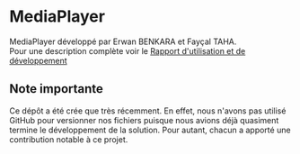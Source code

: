 # MediaPlayer
MediaPlayer développé par Erwan BENKARA et Fayçal TAHA.<br>
Pour une description complète voir le [Rapport d'utilisation et de développement](#)

## Note importante
Ce dépôt a été crée que très récemment. En effet, nous n'avons pas utilisé GitHub pour versionner nos fichiers puisque nous avions déjà quasiment termine le développement de la solution. 
Pour autant, chacun a apporté une contribution notable à ce projet.
